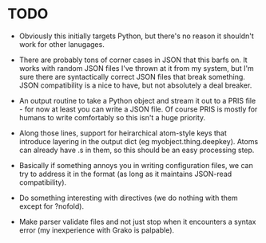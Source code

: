 # TODO

* Obviously this initially targets Python, but there's no reason it shouldn't work for
  other lanugages.

* There are probably tons of corner cases in JSON that this barfs on. It works with random
  JSON files I've thrown at it from my system, but I'm sure there are syntactically correct
  JSON files that break something. JSON compatibility is a nice to have, but not absolutely
  a deal breaker.

* An output routine to take a Python object and stream it out to a PRIS file - for now at
  least you can write a JSON file. Of course PRIS is mostly for humans to write comfortably
  so this isn't a huge priority.

* Along those lines, support for heirarchical atom-style keys that introduce layering in
  the output dict (eg myobject.thing.deepkey). Atoms can already have .s in them, so
  this should be an easy processing step.

* Basically if something annoys you in writing configuration files, we can try to address
  it in the format (as long as it maintains JSON-read compatibility).

* Do something interesting with directives (we do nothing with them except for ?nofold).

* Make parser validate files and not just stop when it encounters a syntax error (my
  inexperience with Grako is palpable).
